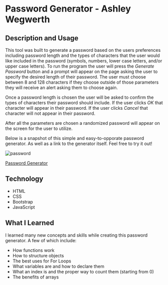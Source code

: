 # Password Generator - Ashley Wegwerth
## Description and Usage
This tool was built to generate a password based on the users preferences including password length and the types of characters that the user would like included in the password (symbols, numbers, lower case letters, and/or upper case letters). To run the program the user will press the *Generate Password* button and a prompt will appear on the page asking the user to specify the desired length of their password. The user must choose between 8 and 128 characters if they choose outside of those parameters they will receive an alert asking them to choose again. 

Once a password length is chosen the user will be asked to confirm the types of characters their password should include. If the user clicks *OK* that character will appear in their password. If the user clicks *Cancel* that character will not appear in their password. 

After all the parameters are chosen a randomized password will appear on the screen for the user to utilize.

Below is a snapshot of this simple and easy-to-opporate password generator. As well as a link to the generator itself. Feel free to try it out!

![password](/images/passwordgen.png)

[Password Generator](https://ashleyw27.github.io/password_generator/)


## Technology
* HTML
* CSS
* Bootstrap
* JavaScript
  
## What I Learned
I learned many new concepts and skills while creating this password generator. A few of which include:
* How functions work
* How to structure objects  
* The best uses for For Loops
* What variables are and how to declare them
* What an index is and the proper way to count them (starting from 0)
* The benefits of arrays
